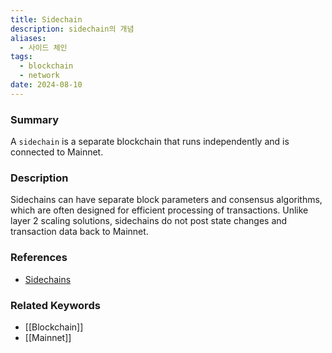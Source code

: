 ```yaml
---
title: Sidechain
description: sidechain의 개념
aliases:
  - 사이드 체인
tags:
  - blockchain
  - network
date: 2024-08-10
---
```


### Summary

A `sidechain` is a separate blockchain that runs independently and is connected to Mainnet.

### Description

Sidechains can have separate block parameters and consensus algorithms, which are often designed for efficient processing of transactions. Unlike layer 2 scaling solutions, sidechains do not post state changes and transaction data back to Mainnet.

### References

- [Sidechains](https://ethereum.org/en/developers/docs/scaling/sidechains/)

### Related Keywords

- [[Blockchain]]
- [[Mainnet]]
